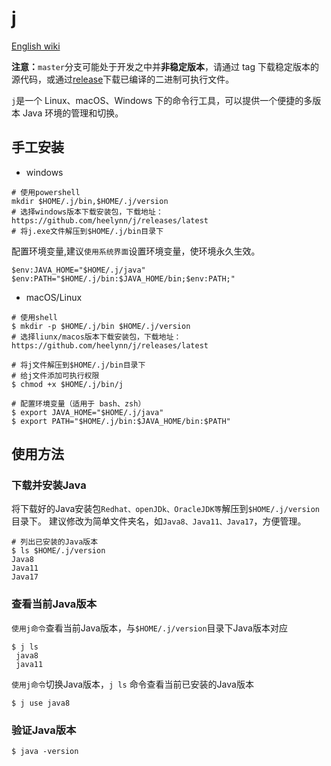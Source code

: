 # j

[English wiki](https://github.com/heelynn/j/blob/main/README.md)

**注意：**`master`分支可能处于开发之中并**非稳定版本**，请通过 tag 下载稳定版本的源代码，或通过[release](https://github.com/heelynn/j/releases)下载已编译的二进制可执行文件。

`j`是一个 Linux、macOS、Windows 下的命令行工具，可以提供一个便捷的多版本 Java 环境的管理和切换。

## 手工安装

- windows 
  
 ```shell
 # 使用powershell
 mkdir $HOME/.j/bin,$HOME/.j/version
 # 选择windows版本下载安装包，下载地址：https://github.com/heelynn/j/releases/latest
 # 将j.exe文件解压到$HOME/.j/bin目录下 
 ```
配置环境变量,建议`使用系统界面`设置环境变量，使环境永久生效。
 ```shell
 $env:JAVA_HOME="$HOME/.j/java"
 $env:PATH="$HOME/.j/bin:$JAVA_HOME/bin;$env:PATH;"
 ```

 
- macOS/Linux

 ```shell
 # 使用shell
 $ mkdir -p $HOME/.j/bin $HOME/.j/version
 # 选择liunx/macos版本下载安装包，下载地址：https://github.com/heelynn/j/releases/latest
 
 # 将j文件解压到$HOME/.j/bin目录下 
 # 给j文件添加可执行权限
 $ chmod +x $HOME/.j/bin/j
 
 # 配置环境变量（适用于 bash、zsh）
 $ export JAVA_HOME="$HOME/.j/java"
 $ export PATH="$HOME/.j/bin:$JAVA_HOME/bin:$PATH"
 ```

## 使用方法

### 下载并安装Java
将下载好的Java安装包`Redhat、openJDk、OracleJDK等`解压到`$HOME/.j/version`目录下。
建议修改为简单文件夹名，如`Java8、Java11、Java17`，方便管理。
 ```shell
 # 列出已安装的Java版本
 $ ls $HOME/.j/version
 Java8
 Java11
 Java17
 ```

### 查看当前Java版本
`使用j命令`查看当前Java版本，与`$HOME/.j/version`目录下Java版本对应
 ```shell
 $ j ls
  java8
  java11
 ```

`使用j命令`切换Java版本，`j ls` 命令查看当前已安装的Java版本
 ```shell
 $ j use java8
 ```
### 验证Java版本
 ```shell
 $ java -version
 ```


